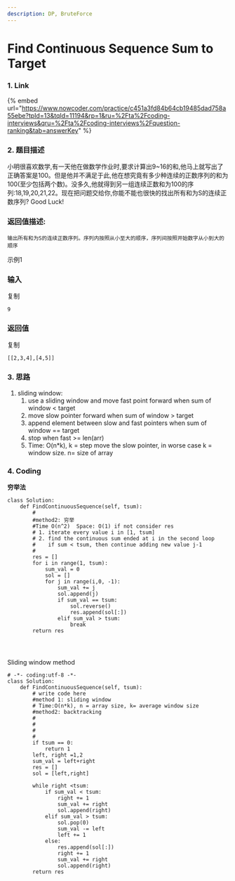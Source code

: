 ```yaml
---
description: DP, BruteForce
---
```


# Find Continuous Sequence Sum to Target

### 1. Link

{% embed url="https://www.nowcoder.com/practice/c451a3fd84b64cb19485dad758a55ebe?tpId=13&tqId=11194&rp=1&ru=%2Fta%2Fcoding-interviews&qru=%2Fta%2Fcoding-interviews%2Fquestion-ranking&tab=answerKey" %}





### 2. 题目描述

小明很喜欢数学,有一天他在做数学作业时,要求计算出9\~16的和,他马上就写出了正确答案是100。但是他并不满足于此,他在想究竟有多少种连续的正数序列的和为100(至少包括两个数)。没多久,他就得到另一组连续正数和为100的序列:18,19,20,21,22。现在把问题交给你,你能不能也很快的找出所有和为S的连续正数序列? Good Luck!

### 返回值描述:

```
输出所有和为S的连续正数序列。序列内按照从小至大的顺序，序列间按照开始数字从小到大的顺序
```

示例1

### 输入

复制

```
9
```

### 返回值

复制

```
[[2,3,4],[4,5]]
```





### 3. 思路

1. sliding window:
   1. use a sliding window and move fast point forward when sum of window < target
   2. move slow pointer forward when sum of window > target
   3. append element between slow and fast pointers when sum of window == target
   4. stop when fast >= len(arr)&#x20;
   5. Time: O(n\*k), k = step move the slow pointer, in worse case k = window size. n= size of array

### 4. Coding

**穷举法**

```
class Solution:
    def FindContinuousSequence(self, tsum):
        #
        #method2: 穷举
        #Time O(n^2)  Space: O(1) if not consider res
        # 1. iterate every value i in [1, tsum]
        # 2. find the continuous sum ended at i in the second loop
        #    if sum < tsum, then continue adding new value j-1
        #
        res = []
        for i in range(1, tsum):
            sum_val = 0
            sol = []
            for j in range(i,0, -1):
                sum_val += j
                sol.append(j)
                if sum_val == tsum:
                    sol.reverse()
                    res.append(sol[:])
                elif sum_val > tsum:
                    break
        return res
            
                    
            
```



Sliding window method

```
# -*- coding:utf-8 -*-
class Solution:
    def FindContinuousSequence(self, tsum):
        # write code here
        #method 1: sliding window
        # Time:O(n*k), n = array size, k= average window size
        #method2: backtracking
        #
        #
        #
        #
        if tsum == 0:
            return 1
        left, right =1,2
        sum_val = left+right
        res = []
        sol = [left,right]
        
        while right <tsum:
            if sum_val < tsum:
                right += 1
                sum_val += right
                sol.append(right)
            elif sum_val > tsum:
                sol.pop(0)
                sum_val -= left
                left += 1
            else:
                res.append(sol[:])
                right += 1
                sum_val += right
                sol.append(right)
        return res
```





